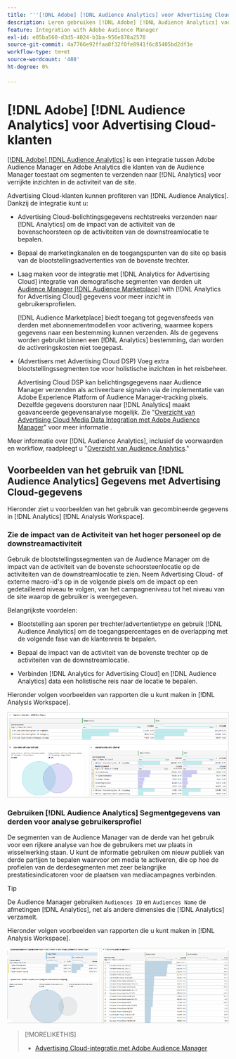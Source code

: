 ```yaml
---
title: '''[!DNL Adobe] [!DNL Audience Analytics] voor Advertising Cloud-klanten'
description: Leren gebruiken [!DNL Adobe] [!DNL Audience Analytics] voor reclamedoeleinden
feature: Integration with Adobe Audience Manager
exl-id: e05ba560-d3d5-4024-b1ba-956e878a2578
source-git-commit: 4a7766e92ffaa8f32f0fe8941f6c85405bd2df3e
workflow-type: tm+mt
source-wordcount: '488'
ht-degree: 0%

---
```


# [!DNL Adobe] [!DNL Audience Analytics] voor Advertising Cloud-klanten

[[!DNL Adobe] [!DNL Audience Analytics]](https://experienceleague.adobe.com/docs/analytics/integration/audience-analytics/mc-audiences-aam.html) is een integratie tussen Adobe Audience Manager en Adobe Analytics die klanten van de Audience Manager toestaat om segmenten te verzenden naar [!DNL Analytics] voor verrijkte inzichten in de activiteit van de site.

Advertising Cloud-klanten kunnen profiteren van [!DNL Audience Analytics]. Dankzij de integratie kunt u:

* Advertising Cloud-belichtingsgegevens rechtstreeks verzenden naar [!DNL Analytics] om de impact van de activiteit van de bovenschoorsteen op de activiteiten van de downstreamlocatie te bepalen.

* Bepaal de marketingkanalen en de toegangspunten van de site op basis van de blootstellingsadvertenties van de bovenste trechter.

* Laag maken voor de integratie met [!DNL Analytics for Advertising Cloud] integratie van demografische segmenten van derden uit [Audience Manager [!DNL Audience Marketplace]](https://experienceleague.adobe.com/docs/audience-manager/user-guide/features/audience-marketplace/audience-marketplace.html) with [!DNL Analytics for Advertising Cloud] gegevens voor meer inzicht in gebruikersprofielen.

   [!DNL Audience Marketplace] biedt toegang tot gegevensfeeds van derden met abonnementmodellen voor activering, waarmee kopers gegevens naar een bestemming kunnen verzenden. Als de gegevens worden gebruikt binnen een [!DNL Analytics] bestemming, dan worden de activeringskosten niet toegepast.

* (Advertisers met Advertising Cloud DSP) Voeg extra blootstellingssegmenten toe voor holistische inzichten in het reisbeheer.

   Advertising Cloud DSP kan belichtingsgegevens naar Audience Manager verzenden als activeerbare signalen via de implementatie van Adobe Experience Platform of Audience Manager-tracking pixels. Dezelfde gegevens doorsturen naar [!DNL Analytics] maakt geavanceerde gegevensanalyse mogelijk. Zie &quot;[Overzicht van Advertising Cloud Media Data Integration met Adobe Audience Manager](/help/integrations/audience-manager/media-data-integration/overview.md)&quot; voor meer informatie .

Meer informatie over [!DNL Audience Analytics], inclusief de voorwaarden en workflow, raadpleegt u &quot;[Overzicht van Audience Analytics](https://experienceleague.adobe.com/docs/analytics/integration/audience-analytics/mc-audiences-aam.html).&quot;

## Voorbeelden van het gebruik van [!DNL Audience Analytics] Gegevens met Advertising Cloud-gegevens

Hieronder ziet u voorbeelden van het gebruik van gecombineerde gegevens in [!DNL Analytics] [!DNL Analysis Workspace].

### Zie de impact van de Activiteit van het hoger personeel op de downstreamactiviteit

Gebruik de blootstellingssegmenten van de Audience Manager om de impact van de activiteit van de bovenste schoorsteenlocatie op de activiteiten van de downstreamlocatie te zien. Neem Advertising Cloud- of externe macro-id&#39;s op in de volgende pixels om de impact op een gedetailleerd niveau te volgen, van het campagneniveau tot het niveau van de site waarop de gebruiker is weergegeven.

Belangrijkste voordelen:

* Blootstelling aan sporen per trechter/advertentietype en gebruik [!DNL Audience Analytics] om de toegangspercentages en de overlapping met de volgende fase van de klantenreis te bepalen.

* Bepaal de impact van de activiteit van de bovenste trechter op de activiteiten van de downstreamlocatie.

* Verbinden [!DNL Analytics for Advertising Cloud]<!-- which doesn't include the last exposure event --> en [!DNL Audience Analytics] data <!-- (which includes the user's last exposure event) --> een holistische reis naar de locatie te bepalen.

Hieronder volgen voorbeelden van rapporten die u kunt maken in [!DNL Analysis Workspace].

![Zie de impact van de activiteit van de bovenste schoorsteen op de downstreamactiviteit](/help/integrations/assets/audience-analytics-upper-funnel-exposure.png)

### Gebruiken [!DNL Audience Analytics] Segmentgegevens van derden voor analyse gebruikersprofiel

De segmenten van de Audience Manager van de derde van het gebruik voor een rijkere analyse van hoe de gebruikers met uw plaats in wisselwerking staan. U kunt de informatie gebruiken om nieuw publiek van derde partijen te bepalen waarvoor om media te activeren, die op hoe de profielen van de derdesegmenten met zeer belangrijke prestatiesindicatoren voor de plaatsen van mediacampagnes verbinden.

>[!TIP]
> De Audience Manager gebruiken `Audiences ID` en `Audiences Name` de afmetingen [!DNL Analytics], net als andere dimensies die [!DNL Analytics] verzamelt.

Hieronder volgen voorbeelden van rapporten die u kunt maken in [!DNL Analysis Workspace].

![Het gebruiken van derdesegmenten om de analyse van het gebruikersprofiel te verrijken](/help/integrations/assets/audience-analytics-third-party-report.png)

>[!MORELIKETHIS]
>
>* [Advertising Cloud-integratie met Adobe Audience Manager](/help/integrations/audience-manager/overview.md)

